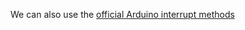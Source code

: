 We can also use the [official Arduino interrupt methods](https://www.arduino.cc/reference/en/language/functions/external-interrupts/attachinterrupt/)

